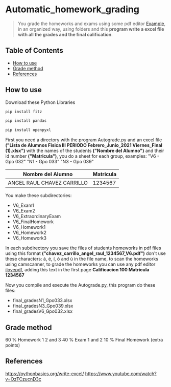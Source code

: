 # Automatic_homework_grading
> You grade the homeworks and exams using some pdf editor [Example](https://www.ilovepdf.com/es/editar-pdf), in an organized way, using folders and this **program write a excel file with all the grades and the final calification**.

## Table of Contents
* [How to use](#How-to-use)
* [Grade method](#Grade-method)
* [References](#References)
<!-- * [License](#license) -->

## How to use
Download these Python Libraries

```sh
pip install fitz
```

```sh
pip install pandas
```

```sh
pip install openpyxl
```

First you need a directory with the program Autograde.py and an excel file **("Lista de Alumnos Fisica III PERIODO Febrero_Junio_2021 Viernes_Final (1).xlsx")** with the names of the students **("Nombre del Alumno")** and their id number **("Matricula")**, you do a sheet for each group, examples: "V6 - Gpo 032" "N1 - Gpo 033" "N3 - Gpo 039"

Nombre del Alumno | Matricula 
--- | --- 
ANGEL RAUL CHAVEZ CARRILLO| 1234567 

You make these subdirectories:
* V6_Exam1
* V6_Exam2
* V6_ExtraordinaryExam
* V6_FinalHomework
* V6_Homework1
* V6_Homework2
* V6_Homework3

In each subdirectory you save the files of students homeworks in pdf files using this format **("chavez_carrillo_angel_raul_1234567_V6.pdf")** don't use these characters: á, é, í, ó  and ú in the file name, to scan the homeworks using camscanner, to grade the homeworks you can use any pdf editor [ilovepdf](https://www.ilovepdf.com/es/editar-pdf), adding this text in the first page **Calificacion 100
Matricula 1234567**

Now you compile and execute the Autograde.py, this program do these files:
* final_gradesN1_Gpo033.xlsx
* final_gradesN3_Gpo039.xlsx
* final_gradesV6_Gpo032.xlsx

## Grade method
60 % Homework 1 2 and 3
40 % Exam 1 and 2
10 % Final Homework (extra points)
## References
https://pythonbasics.org/write-excel/
https://www.youtube.com/watch?v=OzTCzucnD3c
